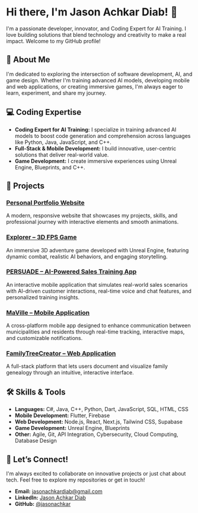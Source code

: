 # Hi there, I'm Jason Achkar Diab! 👋

I'm a passionate developer, innovator, and Coding Expert for AI Training. I love building solutions that blend technology and creativity to make a real impact. Welcome to my GitHub profile!

## 🚀 About Me

I'm dedicated to exploring the intersection of software development, AI, and game design. Whether I'm training advanced AI models, developing mobile and web applications, or creating immersive games, I'm always eager to learn, experiment, and share my journey.

## 💻 Coding Expertise

- **Coding Expert for AI Training:** I specialize in training advanced AI models to boost code generation and comprehension across languages like Python, Java, JavaScript, and C++.
- **Full-Stack & Mobile Development:** I build innovative, user-centric solutions that deliver real-world value.
- **Game Development:** I create immersive experiences using Unreal Engine, Blueprints, and C++.

## 🔧 Projects

### [Personal Portfolio Website](https://jasonachkardiab.com/)
A modern, responsive website that showcases my projects, skills, and professional journey with interactive elements and smooth animations.

### [Explorer – 3D FPS Game](https://github.com/jasonachkar)
An immersive 3D adventure game developed with Unreal Engine, featuring dynamic combat, realistic AI behaviors, and engaging storytelling.

### [PERSUADE – AI-Powered Sales Training App](https://github.com/jasonachkar/PERSUADE)
An interactive mobile application that simulates real-world sales scenarios with AI-driven customer interactions, real-time voice and chat features, and personalized training insights.

### [MaVille – Mobile Application](https://github.com/jasonachkar/MaVille-Final/tree/main)
A cross-platform mobile app designed to enhance communication between municipalities and residents through real-time tracking, interactive maps, and customizable notifications.

### [FamilyTreeCreator – Web Application](https://tatiana-ancestry.vercel.app/)
A full-stack platform that lets users document and visualize family genealogy through an intuitive, interactive interface.

## 🛠️ Skills & Tools

- **Languages:** C#, Java, C++, Python, Dart, JavaScript, SQL, HTML, CSS  
- **Mobile Development:** Flutter, Firebase  
- **Web Development:** Node.js, React, Next.js, Tailwind CSS, Supabase  
- **Game Development:** Unreal Engine, Blueprints  
- **Other:** Agile, Git, API Integration, Cybersecurity, Cloud Computing, Database Design  

## 🤝 Let’s Connect!

I'm always excited to collaborate on innovative projects or just chat about tech. Feel free to explore my repositories or get in touch!

- **Email:** [jasonachkardiab@gmail.com](mailto:jasonachkardiab@gmail.com)
- **LinkedIn:** [Jason Achkar Diab](https://www.linkedin.com/in/jason-achkar-diab)
- **GitHub:** [@jasonachkar](https://github.com/jasonachkar)
